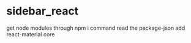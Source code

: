# sidebar_react

get node modules through npm i command
read the package-json
add  react-material core
